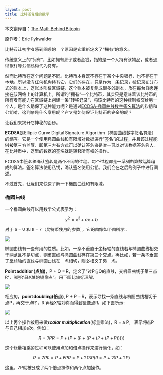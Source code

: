 ```yaml
---
layout: post
title: 比特币背后的数学
---
```


本文翻译自：[The Math Behind Bitcoin](https://www.coindesk.com/math-behind-bitcoin/)

原作者：Eric Rykwalder

比特币让初学者感到困惑的一个原因是它重新定义了“拥有”的意义。

传统意义上的“拥有”，比如拥有房子或者金钱，指的是一个人持有该物品，或者通过银行等公信机构代为持有。

然而比特币在这个问题是不同。比特币本身既不存在于某个中央银行，也不存在于本地，所以没有任何机构持有它。它们的存在，只是作为一条记录，被记录在分布式的账本上，这账本叫做区域链。这个账本被复制成很多的副本，放在每台自愿连接在该网络上的计算机上。所谓的“拥有“一个比特币，其实只是意味着该比特币的所有者有能力在区域链上创建一条”转移记录“，将该比特币的这种控制权交给另一个人。是什么确保了这种能力呢？是通过[ECDSA-椭圆曲线数字签名算法](https://en.wikipedia.org/wiki/Elliptic_Curve_Digital_Signature_Algorithm)的私钥和公钥对。这到底是什么意思呢？它又是如何保证比特币的安全的呢？

让我们来揭开它神秘的面纱。

**ECDSA**是Elliptic Curve Digital Signature Algorithm（椭圆曲线数字签名算法）的缩写。它是一个使用椭圆曲线和有限域对数据进行“签名”的过程，并且该过程能够被第三方监管，即第三方有方式可以确认签名者是唯一可以对该数据签名的人。在比特币中，这里的数据的签名就是转移所有权的操作。

ECDSA中签名和确认签名是两个不同的过程。每个过程都是一系列由算数运算组成的算法。签名算法使用私钥，确认签名使用公钥。我们会在之后的例子中进行阐述。

不过首先，让我们来快速了解一下椭圆曲线和有限域。

### 椭圆曲线

一个椭圆曲线可以用数学公式表示为：

$$
y^2 = x^3 + ax + b
$$

对于 a = 0 和 b = 7（比特币使用的参数），它的图像如下图所示：

![](https://media.coindesk.com/uploads/2014/10/elliptic-curves.png)

椭圆曲线有一些有用的性质。比如，一条不垂直于坐标轴的直线若与椭圆曲线相交于两点且不是切点，则该直线与椭圆曲线存在第三个交点。再比如，若一条不垂直于坐标轴的直线与椭圆曲线在一点相切，则必相交于另一点。

**Point addition(点加)**，P + Q = R，定义了“过P与Q的直线，交椭圆曲线于第三点R'，R是R'经X轴的镜像点”。用下图比较好理解:

![](https://media.coindesk.com/uploads/2014/10/point-addition.png)

相应的，**point doubling(倍点)**, P + P = R，表示寻找一条直线与椭圆曲线相切于点P，再交于点R'，R'再经X轴对称而得到镜像点R。如下图所示:

![](https://media.coindesk.com/uploads/2014/10/point-doubling.png)

以上两个操作被用来做***scalar multiplication***(标量乘法)，R = a P， 表示将点P与自己相加a次。例如：

$$
R = 7P
R = P + (P + (P + (P + (P + (P + P)))))
$$

这个标量相乘的过程可以使用点加和倍点操作来进行简化，如：

$$
R = 7P
R = P + 6P
R = P + 2(3P)
R = P + 2(P + 2P)
$$

这里，7P就被分成了两个倍点操作和两个点加操作。